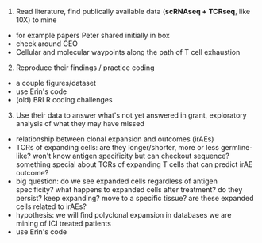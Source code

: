 1) Read literature, find publically available data (**scRNAseq + TCRseq**, like 10X) to mine
 - for example papers Peter shared initially in box
 - check around GEO
 - Cellular and molecular waypoints along the path of T cell exhaustion

2) Reproduce their findings / practice coding
 - a couple figures/dataset
 - use Erin's code
 - (old) BRI R coding challenges

3) Use their data to answer what's not yet answered in grant, exploratory analysis of what they may have missed
 - relationship between clonal expansion and outcomes (irAEs)
 - TCRs of expanding cells: are they longer/shorter, more or less germline-like? won't know antigen specificity but can checkout sequence? something special about TCRs of expanding T cells that can predict irAE outcome?
 - big question: do we see expanded cells regardless of antigen specificity? what happens to expanded cells after treatment? do they persist? keep expanding? move to a specific tissue? are these expanded cells related to irAEs?
 - hypothesis: we will find polyclonal expansion in databases we are mining of ICI treated patients
 - use Erin's code
